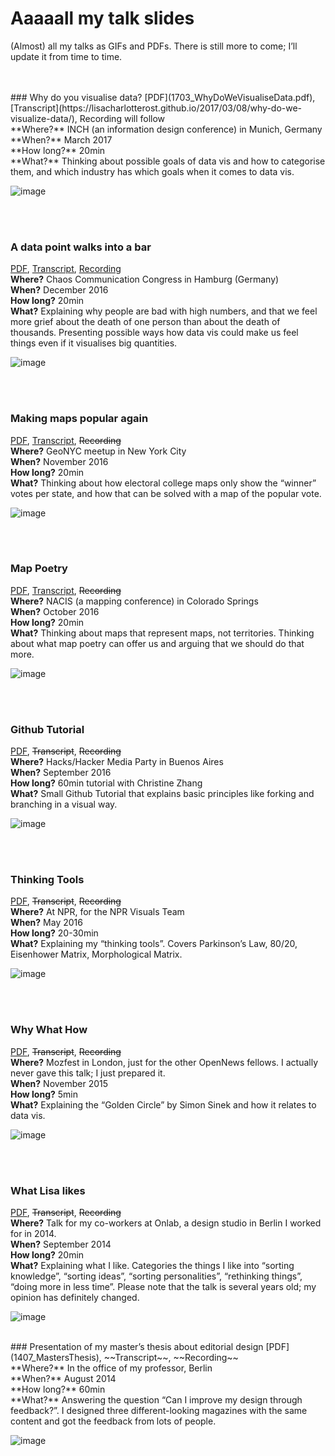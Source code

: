 # Aaaaall my talk slides

(Almost) all my talks as GIFs and PDFs. There is still more to come; I’ll update it from time to time.

<br>
<br>
### Why do you visualise data? 
[PDF](1703_WhyDoWeVisualiseData.pdf), [Transcript](https://lisacharlotterost.github.io/2017/03/08/why-do-we-visualize-data/), Recording will follow<br>
**Where?** INCH (an information design conference) in Munich, Germany<br>
**When?** March 2017<br>
**How long?** 20min<br>
**What?** Thinking about possible goals of data vis and how to categorise them, and which industry has which goals when it comes to data vis.

![image](0000_gifs/1703_WhyDoWeVisualiseData.gif) 


<br><br>
### A data point walks into a bar
[PDF](1612_ADatpointWalksIntoABar.pdf), [Transcript](https://lisacharlotterost.github.io/2016/12/27/datapoint-in-bar/), [Recording](https://media.ccc.de/v/33c3-7999-a_data_point_walks_into_a_bar)<br>
**Where?** Chaos Communication Congress in Hamburg (Germany)<br>
**When?** December 2016<br>
**How long?** 20min<br>
**What?** Explaining why people are bad with high numbers, and that we feel more grief about the death of one person than about the death of thousands. Presenting possible ways how data vis could make us feel things even if it visualises big quantities.

![image](0000_gifs/1612_ADatpointWalksIntoABar.gif) 

<br><br>
### Making maps popular again
[PDF](1611_MakingMapsPopularAgain.pdf), [Transcript](https://lisacharlotterost.github.io/2016/10/19/election-map/),  ~~Recording~~<br>
**Where?** GeoNYC meetup in New York City<br>
**When?** November 2016<br>
**How long?** 20min<br>
**What?** Thinking about how electoral college maps only show the “winner” votes per state, and how that can be solved with a map of the popular vote. 

![image](0000_gifs/1611_MakingMapsPopularAgain.gif) 

<br><br>
### Map Poetry
[PDF](1610_MapPoetry), [Transcript](https://lisacharlotterost.github.io/2016/10/21/mappoetry/), ~~Recording~~<br>
**Where?** NACIS (a mapping conference) in Colorado Springs<br>
**When?** October 2016<br>
**How long?** 20min<br>
**What?** Thinking about maps that represent maps, not territories. Thinking about what map poetry can offer us and arguing that we should do that more. 

![image](0000_gifs/1610_MapPoetry.gif) 

<br><br>
### Github Tutorial
[PDF](1608_GithubTutorial), ~~Transcript~~, ~~Recording~~<br>
**Where?** Hacks/Hacker Media Party in Buenos Aires<br>
**When?** September 2016<br>
**How long?** 60min tutorial with Christine Zhang<br>
**What?** Small Github Tutorial that explains basic principles like forking and branching in a visual way. 

![image](0000_gifs/1608_GithubTutorial.gif) 

<br><br>
### Thinking Tools
[PDF](1605_ThinkingTools), ~~Transcript~~, ~~Recording~~<br>
**Where?** At NPR, for the NPR Visuals Team<br>
**When?** May 2016<br>
**How long?** 20-30min<br>
**What?** Explaining my “thinking tools”. Covers Parkinson’s Law, 80/20, Eisenhower Matrix, Morphological Matrix. 

![image](0000_gifs/1605_ThinkingTools.gif) 

<br><br>
### Why What How
[PDF](1510_WhyHowWhat), ~~Transcript~~, ~~Recording~~<br>
**Where?** Mozfest in London, just for the other OpenNews fellows. I actually never gave this talk; I just prepared it.<br>
**When?** November 2015<br>
**How long?** 5min<br>
**What?** Explaining the “Golden Circle” by Simon Sinek and how it relates to data vis.

![image](0000_gifs/1510_WhyHowWhat.gif) 

<br><br>
### What Lisa likes
[PDF](1409_WhatLisaLikes), ~~Transcript~~, ~~Recording~~<br>
**Where?** Talk for my co-workers at Onlab, a design studio in Berlin I worked for in 2014.<br>
**When?** September 2014<br>
**How long?** 20min<br>
**What?** Explaining what I like. Categories the things I like into “sorting knowledge”, “sorting ideas”, “sorting personalities”, “rethinking things”, “doing more in less time”. Please note that the talk is several years old; my opinion has definitely changed. 

![image](0000_gifs/1409_WhatLisaLikes.gif) 

<br>
### Presentation of my master’s thesis about editorial design
[PDF](1407_MastersThesis), ~~Transcript~~, ~~Recording~~<br>
**Where?** In the office of my professor, Berlin<br>
**When?** August 2014<br>
**How long?** 60min<br>
**What?** Answering the question “Can I improve my design through feedback?”. I designed three different-looking magazines with the same content and got the feedback from lots of people.

![image](0000_gifs/1407_MastersThesis.gif) 







